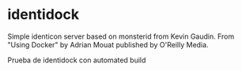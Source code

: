 identidock
==========
Simple identicon server based on monsterid from Kevin Gaudin.
From "Using Docker" by Adrian Mouat published by O'Reilly Media.

Prueba de identidock con automated build


